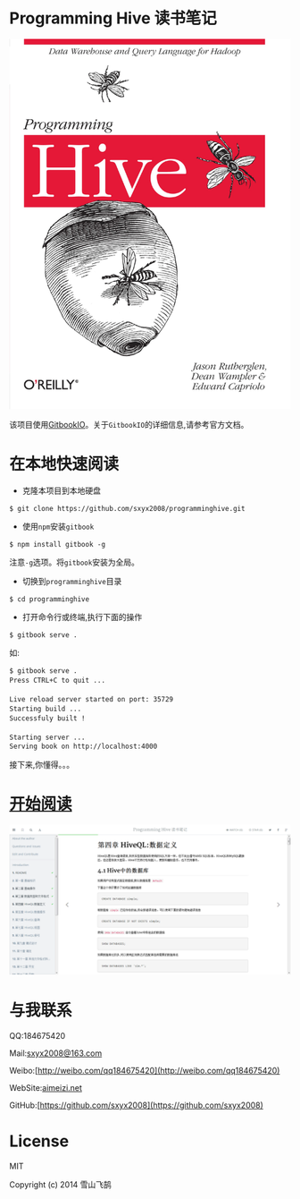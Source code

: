 # Programming Hive 读书笔记

![](images/Programminghive.jpg)

该项目使用[GitbookIO](https://github.com/GitbookIO/gitbook)。关于```GitbookIO```的详细信息,请参考官方文档。

# 在本地快速阅读

* 克隆本项目到本地硬盘

```bash
$ git clone https://github.com/sxyx2008/programminghive.git
```

* 使用```npm```安装```gitbook```

```
$ npm install gitbook -g
```

注意```-g```选项。将```gitbook```安装为全局。

* 切换到```programminghive```目录

```
$ cd programminghive
```
* 打开命令行或终端,执行下面的操作

```
$ gitbook serve .
```

如:

```bash
$ gitbook serve .
Press CTRL+C to quit ...

Live reload server started on port: 35729
Starting build ...
Successfuly built !

Starting server ...
Serving book on http://localhost:4000
```

接下来,你懂得。。。



# [开始阅读](http://aimeizi.net/programminghive/)



![](images/screenshot.png)



# 与我联系

QQ:184675420

Mail:sxyx2008@163.com

Weibo:[http://weibo.com/qq184675420](http://weibo.com/qq184675420)

WebSite:[aimeizi.net](http://aimeizi.net)

GitHub:[https://github.com/sxyx2008](https://github.com/sxyx2008)


# License

MIT

Copyright (c) 2014 雪山飞鹄
